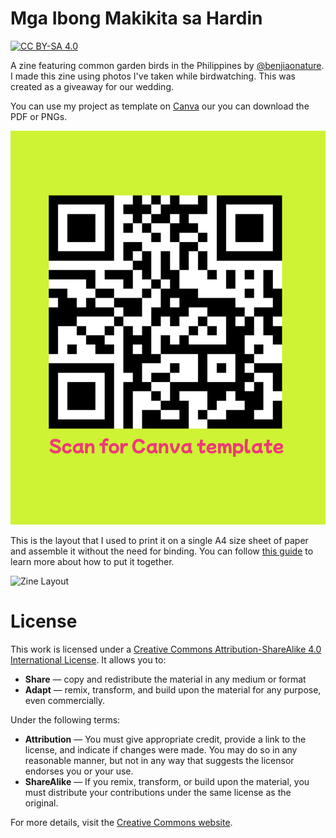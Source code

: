 # Mga Ibong Makikita sa Hardin
[![CC BY-SA 4.0][cc-by-sa-shield]][cc-by-sa]

A zine featuring common garden birds in the Philippines by [@benjiaonature](https://instagram.com/benjiaonature). I made this zine using photos I've taken while birdwatching. This was created as a giveaway for our wedding.

You can use my project as template on [Canva](https://tinyurl.com/ibonsahardin) our you can download the PDF or PNGs.

![Canva QR](canva-qr.png)

This is the layout that I used to print it on a single A4 size sheet of paper and assemble it without the need for binding. You can follow [this guide](https://www.42ndstreet.org.uk/support/read/how-to-make-your-own-zine/) to learn more about how to put it together.

![Zine Layout](zine.png)

# License
This work is licensed under a
[Creative Commons Attribution-ShareAlike 4.0 International License][cc-by-sa]. It allows you to:

- **Share** — copy and redistribute the material in any medium or format
- **Adapt** — remix, transform, and build upon the material for any purpose, even commercially.

Under the following terms:

- **Attribution** — You must give appropriate credit, provide a link to the license, and indicate if changes were made. You may do so in any reasonable manner, but not in any way that suggests the licensor endorses you or your use.
- **ShareAlike** — If you remix, transform, or build upon the material, you must distribute your contributions under the same license as the original.

For more details, visit the [Creative Commons website](https://creativecommons.org/licenses/by-sa/4.0/).

[cc-by-sa]: http://creativecommons.org/licenses/by-sa/4.0/
[cc-by-sa-image]: https://licensebuttons.net/l/by-sa/4.0/88x31.png
[cc-by-sa-shield]: https://img.shields.io/badge/License-CC%20BY--SA%204.0-lightgrey.svg
